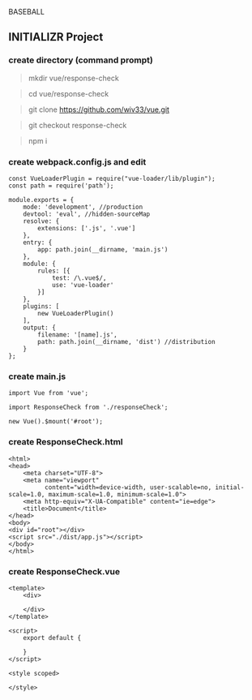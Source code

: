 BASEBALL

## INITIALIZR Project

### create directory (command prompt)
> mkdir vue/response-check

> cd vue/response-check

> git clone https://github.com/wiv33/vue.git

> git checkout response-check

> npm i

### create webpack.config.js and edit

```
const VueLoaderPlugin = require("vue-loader/lib/plugin");
const path = require('path');

module.exports = {
    mode: 'development', //production
    devtool: 'eval', //hidden-sourceMap
    resolve: {
        extensions: ['.js', '.vue']
    },
    entry: {
        app: path.join(__dirname, 'main.js')
    },
    module: {
        rules: [{
            test: /\.vue$/,
            use: 'vue-loader'
        }]
    },
    plugins: [
        new VueLoaderPlugin()
    ],
    output: {
        filename: '[name].js',
        path: path.join(__dirname, 'dist') //distribution
    }
};
```


### create main.js

```
import Vue from 'vue';

import ResponseCheck from './responseCheck';

new Vue().$mount('#root');
```

### create ResponseCheck.html

```
<html>
<head>
    <meta charset="UTF-8">
    <meta name="viewport"
          content="width=device-width, user-scalable=no, initial-scale=1.0, maximum-scale=1.0, minimum-scale=1.0">
    <meta http-equiv="X-UA-Compatible" content="ie=edge">
    <title>Document</title>
</head>
<body>
<div id="root"></div>
<script src="./dist/app.js"></script>
</body>
</html>
```

### create ResponseCheck.vue

```
<template>
    <div>

    </div>
</template>

<script>
    export default {

    }
</script>

<style scoped>

</style>
```
